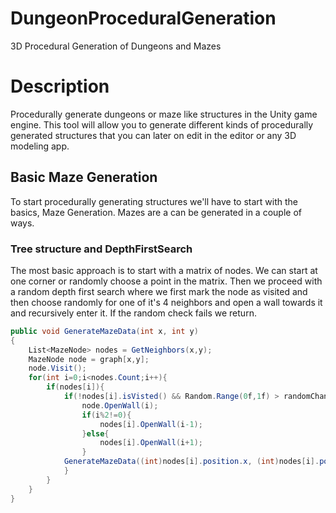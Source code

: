 # DungeonProceduralGeneration
3D Procedural Generation of Dungeons and Mazes

# Description
Procedurally generate dungeons or maze like structures in the Unity game engine. This tool will allow you to
generate different kinds of procedurally generated structures that you can later on edit in the editor or any 3D modeling app.

## Basic Maze Generation
To start procedurally generating structures we'll have to start with the basics, Maze Generation.
Mazes are a can be generated in a couple of ways.
### Tree structure and DepthFirstSearch
The most basic approach is to start with a matrix of nodes. We can start at one corner or randomly choose a point in the matrix.
Then we proceed with a random depth first search where we first mark the node as visited and then choose randomly for one of it's 4 neighbors and
open a wall towards it and recursively enter it. If the random check fails we return.
```c#
public void GenerateMazeData(int x, int y)
{
    List<MazeNode> nodes = GetNeighbors(x,y);
    MazeNode node = graph[x,y];
    node.Visit();
    for(int i=0;i<nodes.Count;i++){
        if(nodes[i]){
            if(!nodes[i].isVisted() && Random.Range(0f,1f) > randomChance){
                node.OpenWall(i);
                if(i%2!=0){
                    nodes[i].OpenWall(i-1);
                }else{
                    nodes[i].OpenWall(i+1);
                }
            GenerateMazeData((int)nodes[i].position.x, (int)nodes[i].position.y);
            }
        }  
    }
}
```
